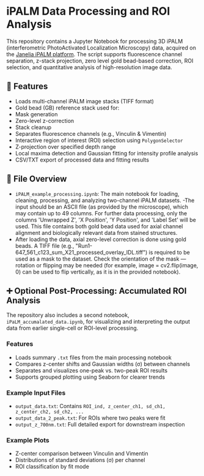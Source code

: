 #  iPALM Data Processing and ROI Analysis

This repository contains a Jupyter Notebook for processing 3D iPALM (interferometric PhotoActivated Localization Microscopy) data, acquired on the [Janelia iPALM platform](https://www.aicjanelia.org/ipalm-techspecs). The script supports fluorescence channel separation, z-stack projection, zero level gold bead-based correction, ROI selection, and quantitative analysis of high-resolution image data.

## 🔧 Features

- Loads multi-channel iPALM image stacks (TIFF format)
-   Gold bead (GB) reference stack used for:
  - Mask generation
  - Zero-level z-correction
  - Stack cleanup
-  Separates fluorescence channels (e.g., Vinculin & Vimentin)
-  Interactive region of interest (ROI) selection using `PolygonSelector`
- Z-projection over specified depth range
- Local maxima detection and  Gaussian fitting for intensity profile analysis
- CSV/TXT export of processed data and fitting results


## 📂 File Overview

- `iPALM_example_processing.ipynb`: The main notebook for loading, cleaning, processing, and analyzing two-channel iPALM datasets.
-The input should be an ASCII file (as provided by the microscope), which may contain up to 49 columns. For further data processing, only the columns 'Unwrapped Z', 'X Position', 'Y Position', and 'Label Set' will be used. This file contains both gold bead data used for axial channel alignment and biologically relevant data from stained structures.
- After loading the data, axial zero-level correction is done using gold beads. A TIFF file (e.g., "Run1-647_561_c123_sum_X21_processed_overlay_IDL.tiff") is required to be used as a mask to the dataset. Check the orientation of the mask — rotation or flipping may be needed (for example, image = cv2.flip(image, 0) can be used to flip vertically, as it is in the provided notebook). 



## ➕ Optional Post-Processing: Accumulated ROI Analysis

The repository also includes a second notebook, `iPaLM_accumalated_data.ipynb`, for visualizing and interpreting the output data from earlier single-cell or ROI-level processing.

### Features

- Loads summary `.txt` files from the main processing notebook
- Compares z-center shifts and Gaussian widths (σ) between channels
- Separates and visualizes one-peak vs. two-peak ROI results
- Supports grouped plotting using Seaborn for clearer trends

### Example Input Files

- `output_data.txt`: Contains `ROI_ind, z_center_ch1, sd_ch1, z_center_ch2, sd_ch2, ...`
- `output_data_2_peak.txt`: For ROIs where two peaks were fit
- `output_z_700nm.txt`: Full detailed export for downstream inspection

### Example Plots

- Z-center comparison between Vinculin and Vimentin
- Distributions of standard deviations (σ) per channel
- ROI classification by fit mode


